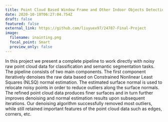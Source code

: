 ```yaml
---
title: Point Cloud Based Window Frame and Other Indoor Objects Detection
date: 2020-10-10T06:27:04.754Z
draft: false
featured: false
external_link: https://github.com/liuyuex97/24787-Final-Project
image:
  filename: inainting.png
  focal_point: Smart
  preview_only: false
---
```

In this project we present a complete pipeline to work directly with noisy raw point cloud data for classification and semantic segmentation tasks. The pipeline consists of two main components. The first component iteratively denoises the raw data based on Constrained Nonlinear Least Squares (NLSQ) normal estimation. The estimated surface normal is used to relocate noisy points in order to reduce outliers along the surface normals. The refined point cloud data produces finer surfaces and in turn further improves denoising and normal estimation results upon subsequent iterations. Our denoising algorithm successfully removed most outliers, while still retained important features of the point cloud data such as edges, corners, etc.
